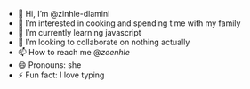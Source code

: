 - 👋 Hi, I’m @zinhle-dlamini
- 👀 I’m interested in cooking and spending time with my family
- 🌱 I’m currently learning javascript
- 💞️ I’m looking to collaborate on nothing actually
- 📫 How to reach me @_zeenhle_
- 😄 Pronouns: she
- ⚡ Fun fact: I love typing

<!---
zinhle-dlamini/zinhle-dlamini is a ✨ special ✨ repository because its `README.md` (this file) appears on your GitHub profile.
You can click the Preview link to take a look at your changes.
--->
